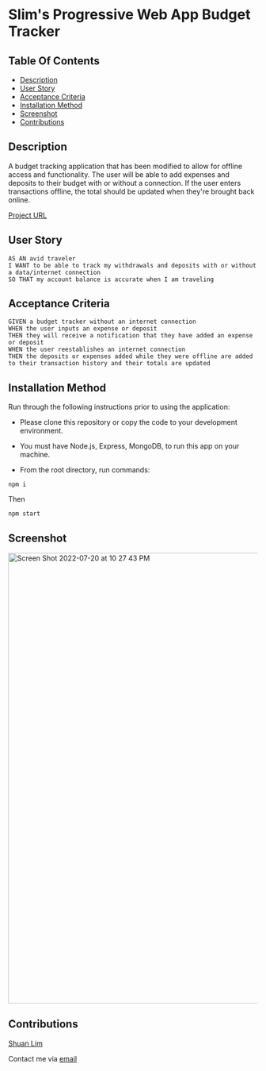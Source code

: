# Slim's Progressive Web App Budget Tracker

## Table Of Contents

- [Description](#description)
- [User Story](#user-story)
- [Acceptance Criteria](#acceptance-criteria)
- [Installation Method](#installation-method)
- [Screenshot](#screenshot)
- [Contributions](#contributions)

## Description

A budget tracking application that has been modified to allow for offline access and functionality. The user will be able to add expenses and deposits to their budget with or without a connection. If the user enters transactions offline, the total should be updated when they're brought back online.

<a href='https://slims-pwa-tracker.herokuapp.com/'>Project URL</a>

## User Story

```
AS AN avid traveler
I WANT to be able to track my withdrawals and deposits with or without a data/internet connection
SO THAT my account balance is accurate when I am traveling
```

## Acceptance Criteria

```
GIVEN a budget tracker without an internet connection
WHEN the user inputs an expense or deposit
THEN they will receive a notification that they have added an expense or deposit
WHEN the user reestablishes an internet connection
THEN the deposits or expenses added while they were offline are added to their transaction history and their totals are updated
```

## Installation Method

Run through the following instructions prior to using the application:

- Please clone this repository or copy the code to your development environment.
- You must have Node.js, Express, MongoDB, to run this app on your machine.

- From the root directory, run commands:

```
npm i
```

Then

```
npm start
```

## Screenshot

<img width="908" alt="Screen Shot 2022-07-20 at 10 27 43 PM" src="https://user-images.githubusercontent.com/79289373/180136442-c7f78dae-88f2-4671-90d8-70f7a65d031e.png">

## Contributions

<a href='https://github.com/ShuanLim'>Shuan Lim</a>

Contact me via <a href='mailto:shuanmlim@gmail.com'>email</a>

